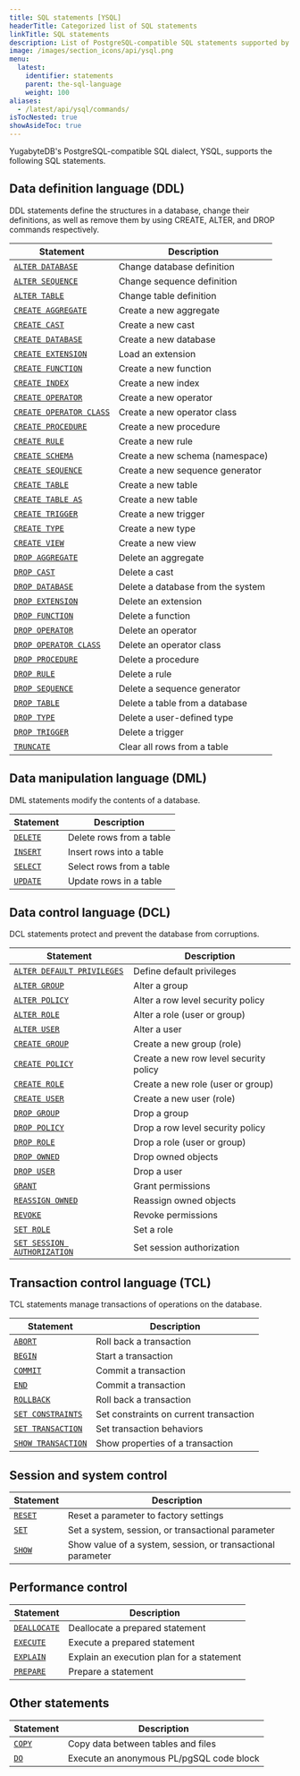 ```yaml
---
title: SQL statements [YSQL]
headerTitle: Categorized list of SQL statements
linkTitle: SQL statements
description: List of PostgreSQL-compatible SQL statements supported by Yugabyte SQL (YSQL)
image: /images/section_icons/api/ysql.png
menu:
  latest:
    identifier: statements
    parent: the-sql-language
    weight: 100
aliases:
  - /latest/api/ysql/commands/
isTocNested: true
showAsideToc: true
---
```


YugabyteDB's PostgreSQL-compatible SQL dialect, YSQL, supports the following SQL statements.

## Data definition language (DDL)

DDL statements define the structures in a database, change their definitions, as well as remove them by using CREATE, ALTER, and DROP commands respectively.

| Statement                                             | Description                       |
| ----------------------------------------------------- | --------------------------------- |
| [`ALTER DATABASE`](ddl_alter_db)                      | Change database definition        |
| [`ALTER SEQUENCE`](ddl_alter_sequence)                | Change sequence definition        |
| [`ALTER TABLE`](ddl_alter_table)                      | Change table definition           |
| [`CREATE AGGREGATE`](ddl_create_aggregate)            | Create a new aggregate            |
| [`CREATE CAST`](ddl_create_cast)                      | Create a new cast                 |
| [`CREATE DATABASE`](ddl_create_database)              | Create a new database             |
| [`CREATE EXTENSION`](ddl_create_extension)            | Load an extension                 |
| [`CREATE FUNCTION`](ddl_create_function)              | Create a new function             |
| [`CREATE INDEX`](ddl_create_index)                    | Create a new index                |
| [`CREATE OPERATOR`](ddl_create_operator)              | Create a new operator             |
| [`CREATE OPERATOR CLASS`](ddl_create_operator_class)  | Create a new operator class       |
| [`CREATE PROCEDURE`](ddl_create_procedure)            | Create a new procedure            |
| [`CREATE RULE`](ddl_create_rule)                      | Create a new rule                 |
| [`CREATE SCHEMA`](ddl_create_schema)                  | Create a new schema (namespace)   |
| [`CREATE SEQUENCE`](ddl_create_sequence)              | Create a new sequence generator   |
| [`CREATE TABLE`](ddl_create_table)                    | Create a new table                |
| [`CREATE TABLE AS`](ddl_create_table_as)              | Create a new table                |
| [`CREATE TRIGGER`](ddl_create_trigger)                | Create a new trigger              |
| [`CREATE TYPE`](ddl_create_type)                      | Create a new type                 |
| [`CREATE VIEW`](ddl_create_view)                      | Create a new view                 |
| [`DROP AGGREGATE`](ddl_drop_aggregate)                | Delete an aggregate               |
| [`DROP CAST`](ddl_drop_cast)                          | Delete a cast                     |
| [`DROP DATABASE`](ddl_drop_database)                  | Delete a database from the system |
| [`DROP EXTENSION`](ddl_drop_extension)                | Delete an extension               |
| [`DROP FUNCTION`](ddl_drop_function)                  | Delete a function                 |
| [`DROP OPERATOR`](ddl_drop_operator)                  | Delete an operator                |
| [`DROP OPERATOR CLASS`](ddl_drop_operator_class)      | Delete an operator class          |
| [`DROP PROCEDURE`](ddl_drop_procedure)                | Delete a procedure                |
| [`DROP RULE`](ddl_drop_rule)                          | Delete a rule                     |
| [`DROP SEQUENCE`](ddl_drop_sequence)                  | Delete a sequence generator       |
| [`DROP TABLE`](ddl_drop_table)                        | Delete a table from a database    |
| [`DROP TYPE`](ddl_drop_type)                          | Delete a user-defined type        |
| [`DROP TRIGGER`](ddl_drop_trigger)                    | Delete a trigger                  |
| [`TRUNCATE`](ddl_truncate)                            | Clear all rows from a table       |

## Data manipulation language (DML)

DML statements modify the contents of a database.

| Statement              | Description              |
| ---------------------- | ------------------------ |
| [`DELETE`](dml_delete) | Delete rows from a table |
| [`INSERT`](dml_insert) | Insert rows into a table |
| [`SELECT`](dml_select) | Select rows from a table |
| [`UPDATE`](dml_update) | Update rows in a table   |

## Data control language (DCL)

DCL statements protect and prevent the database from corruptions.

| Statement                                                    | Description                            |
| ------------------------------------------------------------ | -------------------------------------- |
| [`ALTER DEFAULT PRIVILEGES`](dcl_alter_default_privileges)   | Define default privileges              |
| [`ALTER GROUP`](dcl_alter_group)                             | Alter a group                          |
| [`ALTER POLICY`](dcl_alter_policy)                           | Alter a row level security policy      |
| [`ALTER ROLE`](dcl_alter_role)                               | Alter a role (user or group)           |
| [`ALTER USER`](dcl_alter_user)                               | Alter a user                           |
| [`CREATE GROUP`](dcl_create_group)                           | Create a new group (role)              |
| [`CREATE POLICY`](dcl_create_policy)                         | Create a new row level security policy |
| [`CREATE ROLE`](dcl_create_role)                             | Create a new role (user or group)      |
| [`CREATE USER`](dcl_create_user)                             | Create a new user (role)               |
| [`DROP GROUP`](dcl_drop_group)                               | Drop a group                           |
| [`DROP POLICY`](dcl_drop_policy)                             | Drop a row level security policy       |
| [`DROP ROLE`](dcl_drop_role)                                 | Drop a role (user or group)            |
| [`DROP OWNED`](dcl_drop_owned)                               | Drop owned objects                     |
| [`DROP USER`](dcl_drop_user)                                 | Drop a user                            |
| [`GRANT`](dcl_grant)                                         | Grant permissions                      |
| [`REASSIGN OWNED`](dcl_reassign_owned)                       | Reassign owned objects                 |
| [`REVOKE`](dcl_revoke)                                       | Revoke permissions                     |
| [`SET ROLE`](dcl_set_role)                                   | Set a role                             |
| [`SET SESSION AUTHORIZATION`](dcl_set_session_authorization) | Set session authorization              |

## Transaction control language (TCL)

TCL statements manage transactions of operations on the database.

| Statement                                | Description                            |
| ---------------------------------------- | -------------------------------------- |
| [`ABORT`](txn_abort)                     | Roll back a transaction                |
| [`BEGIN`](txn_begin)                     | Start a transaction                    |
| [`COMMIT`](txn_commit)                   | Commit a transaction                   |
| [`END`](txn_end)                         | Commit a transaction                   |
| [`ROLLBACK`](txn_rollback)               | Roll back a transaction                |
| [`SET CONSTRAINTS`](txn_set_constraints) | Set constraints on current transaction |
| [`SET TRANSACTION`](txn_set)             | Set transaction behaviors              |
| [`SHOW TRANSACTION`](txn_show)           | Show properties of a transaction       |

## Session and system control

| Statement            | Description                                                 |
| -------------------- | ----------------------------------------------------------- |
| [`RESET`](cmd_reset) | Reset a parameter to factory settings                       |
| [`SET`](cmd_set)     | Set a system, session, or transactional parameter           |
| [`SHOW`](cmd_show)   | Show value of a system, session, or transactional parameter |

## Performance control

| Statement                       | Description                               |
| ------------------------------- | ----------------------------------------- |
| [`DEALLOCATE`](perf_deallocate) | Deallocate a prepared statement           |
| [`EXECUTE`](perf_execute)       | Execute a prepared statement              |
| [`EXPLAIN`](perf_explain)       | Explain an execution plan for a statement |
| [`PREPARE`](perf_prepare)       | Prepare a statement                       |

## Other statements

| Statement          | Description                                 |
| ------------------ | ------------------------------------------- |
| [`COPY`](cmd_copy) | Copy data between tables and files          |
| [`DO`](cmd_do)     | Execute an anonymous PL/pgSQL code block    |

